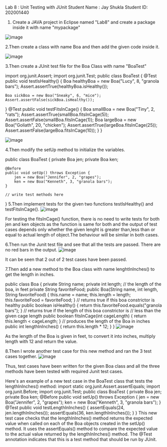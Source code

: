 Lab 8 : Unit Testing with JUnit
Student Name : Jay Shukla
Student ID: 202001440

1. Create a JAVA project in Eclipse named "Lab8" and create a package inside it with name "mypackage"

![image](https://user-images.githubusercontent.com/123619898/233591384-5536c65c-1588-476e-9887-8c3d0a9047c4.png)

2.Then create a class with name Boa and then add the given code inside it.

![image](https://user-images.githubusercontent.com/123619898/233591563-1158775a-7b0e-4f33-bb20-baf58873548c.png)


3.Then create a JUnit test file for the Boa Class with name "BoaTest"

import org.junit.Assert;
import org.junit.Test;
public class BoaTest {
  @Test
  public void testIsHealthy() {
    Boa healthyBoa = new Boa("Lucy", 8, "granola bars");
    Assert.assertTrue(healthyBoa.isHealthy());
    
    Boa sickBoa = new Boa("Sneaky", 6, "mice");
    Assert.assertFalse(sickBoa.isHealthy());
  }
  @Test
  public void testFitsInCage() {
    Boa smallBoa = new Boa("Tiny", 2, "rats");
    Assert.assertTrue(smallBoa.fitsInCage(5));
    Assert.assertFalse(smallBoa.fitsInCage(1));
    Boa largeBoa = new Boa("Goliath", 20, "chicken");
    Assert.assertTrue(largeBoa.fitsInCage(25));
    Assert.assertFalse(largeBoa.fitsInCage(10));
  }
}

![image](https://user-images.githubusercontent.com/123619898/233591778-ada1dfc3-4e78-422f-a855-3f490f128e2c.png)


4.Then modify the setUp method to initialize the variables.

public class BoaTest {
    private Boa jen;
    private Boa ken;
    
    @Before
    public void setUp() throws Exception {
        jen = new Boa("Jennifer", 2, "grapes");
        ken = new Boa("Kenneth", 3, "granola bars");
    }
    
    // write test methods here
}
5.Then implement tests for the given two functions testIsHealthy() and testFitsInCage(). ![image](https://user-images.githubusercontent.com/123619898/233591871-9349ab7a-0446-4c8b-a5ea-66583017e868.png)

For testing the fitsInCage() function, there is no need to write tests for both jen and ken objects as the function is same for both and the output of test cases depends only whether the given lenght is greater than,less than or equal to actual length of object.The behaviour will be similar in both cases.

6.Then run the Junit test file and see that all the tests are passed. There are no red bars in the output. ![image](https://user-images.githubusercontent.com/123619898/233591928-4c57eb2d-9509-4be0-adc1-34fe5fa8e68b.png)

It can be seen that 2 out of 2 test cases have been passed.

7.Then add a new method to the Boa class with name lenghtInInches() to get the length in inches.

public class Boa {
    private String name;
    private int length; // the length of the boa, in feet
    private String favoriteFood;
    public Boa(String name, int length, String favoriteFood) {
        this.name = name;
        this.length = length;
        this.favoriteFood = favoriteFood;
    }
    // returns true if this boa constrictor is healthy
    public boolean isHealthy() {
        return this.favoriteFood.equals("granola bars");
    }
    // returns true if the length of this boa constrictor is
    // less than the given cage length
    public boolean fitsInCage(int cageLength) {
        return this.length < cageLength;
    }
    // produces the length of the Boa in inches
    public int lengthInInches() {
        return this.length * 12;
    }
}
![image](https://user-images.githubusercontent.com/123619898/233592021-d1982768-49b2-41a2-9ac3-c0ec5d9eea1d.png)

As the length of the Boa is given in feet, to convert it into inches, multiply length with 12 and return the value.

8.Then I wrote another test case for this new method and ran the 3 test cases together. ![image](https://user-images.githubusercontent.com/123619898/233592378-36e73f16-d23b-4ac2-bc24-4aaaaa9b948b.png)

Thus, test cases have been written for the given Boa class and all the three methods have been tested with required Junit test cases.

Here's an example of a new test case in the BoaTest class that tests the lengthInInches() method:
import static org.junit.Assert.assertEquals;
import org.junit.Before;
import org.junit.Test;
public class BoaTest {
    private Boa jen;
    private Boa ken;
    @Before
    public void setUp() throws Exception {
        jen = new Boa("Jennifer", 2, "grapes");
        ken = new Boa("Kenneth", 3, "granola bars");
    }
    @Test
    public void testLengthInInches() {
        assertEquals(24, jen.lengthInInches());
        assertEquals(36, ken.lengthInInches());
    }
}
This new test case checks that the lengthInInches() method returns the expected value when called on each of the Boa objects created in the setUp() method. It uses the assertEquals() method to compare the expected value to the actual value returned by the lengthInInches() method. The @Test annotation indicates that this is a test method that should be run by JUnit.

